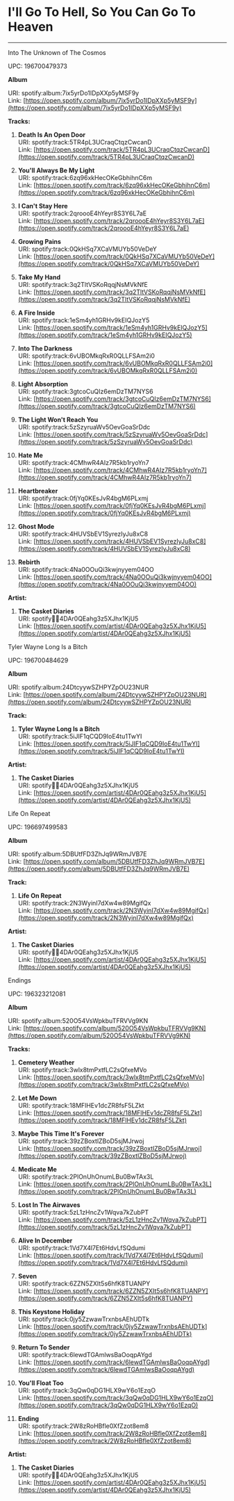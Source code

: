 # I'll Go To Hell, So You Can Go To Heaven

---

Into The Unknown of The Cosmos

UPC: 196700479373

**Album**

URI: spotify:album:7ix5yrDo1IDpXXp5yMSF9y  
Link: [https://open.spotify.com/album/7ix5yrDo1IDpXXp5yMSF9y](https://open.spotify.com/album/7ix5yrDo1IDpXXp5yMSF9y)  

**Tracks:**

1. **Death Is An Open Door**  
	URI: spotify:track:5TR4pL3UCraqCtqzCwcanD  
	Link: [https://open.spotify.com/track/5TR4pL3UCraqCtqzCwcanD](https://open.spotify.com/track/5TR4pL3UCraqCtqzCwcanD)  

2. **You'll Always Be My Light**  
	URI: spotify:track:6zq96xkHecOKeGbhihnC6m  
	Link: [https://open.spotify.com/track/6zq96xkHecOKeGbhihnC6m](https://open.spotify.com/track/6zq96xkHecOKeGbhihnC6m)  

3. **I Can't Stay Here**  
	URI: spotify:track:2qroooE4hYeyr8S3Y6L7aE  
	Link: [https://open.spotify.com/track/2qroooE4hYeyr8S3Y6L7aE](https://open.spotify.com/track/2qroooE4hYeyr8S3Y6L7aE)  

4. **Growing Pains**  
	URI: spotify:track:0QkHSq7XCaVMUYb50VeDeY  
	Link: [https://open.spotify.com/track/0QkHSq7XCaVMUYb50VeDeY](https://open.spotify.com/track/0QkHSq7XCaVMUYb50VeDeY)  

5. **Take My Hand**  
	URI: spotify:track:3q2TltVSKoRqqjNsMVkNfE  
	Link: [https://open.spotify.com/track/3q2TltVSKoRqqjNsMVkNfE](https://open.spotify.com/track/3q2TltVSKoRqqjNsMVkNfE)  

6. **A Fire Inside**  
	URI: spotify:track:1eSm4yh1GRHv9kEIQJozY5  
	Link: [https://open.spotify.com/track/1eSm4yh1GRHv9kEIQJozY5](https://open.spotify.com/track/1eSm4yh1GRHv9kEIQJozY5)  

7. **Into The Darkness**  
	URI: spotify:track:6vUBOMkqRxR0QLLFSAm2i0  
	Link: [https://open.spotify.com/track/6vUBOMkqRxR0QLLFSAm2i0](https://open.spotify.com/track/6vUBOMkqRxR0QLLFSAm2i0)  

8. **Light Absorption**  
	URI: spotify:track:3gtcoCuQIz6emDzTM7NYS6  
	Link: [https://open.spotify.com/track/3gtcoCuQIz6emDzTM7NYS6](https://open.spotify.com/track/3gtcoCuQIz6emDzTM7NYS6)  

9. **The Light Won't Reach You**  
	URI: spotify:track:5zSzyruaWv5OevGoaSrDdc  
	Link: [https://open.spotify.com/track/5zSzyruaWv5OevGoaSrDdc](https://open.spotify.com/track/5zSzyruaWv5OevGoaSrDdc)  

10. **Hate Me**  
	URI: spotify:track:4CMhwR4AIz7R5kb1ryoYn7  
	Link: [https://open.spotify.com/track/4CMhwR4AIz7R5kb1ryoYn7](https://open.spotify.com/track/4CMhwR4AIz7R5kb1ryoYn7)  

11. **Heartbreaker**  
	URI: spotify:track:0fjYq0KEsJvR4bgM6PLxmj  
	Link: [https://open.spotify.com/track/0fjYq0KEsJvR4bgM6PLxmj](https://open.spotify.com/track/0fjYq0KEsJvR4bgM6PLxmj)  

12. **Ghost Mode**  
	URI: spotify:track:4HUVSbEV1SyrezIyJu8xC8  
	Link: [https://open.spotify.com/track/4HUVSbEV1SyrezIyJu8xC8](https://open.spotify.com/track/4HUVSbEV1SyrezIyJu8xC8)  

13. **Rebirth**  
	URI: spotify:track:4Na0OOuQi3kwjnyyem04OO  
	Link: [https://open.spotify.com/track/4Na0OOuQi3kwjnyyem04OO](https://open.spotify.com/track/4Na0OOuQi3kwjnyyem04OO)  

**Artist:**

1. **The Casket Diaries**  
	URI: spotify:artist:4DAr0QEahg3z5XJhx1KjU5  
	Link: [https://open.spotify.com/artist/4DAr0QEahg3z5XJhx1KjU5](https://open.spotify.com/artist/4DAr0QEahg3z5XJhx1KjU5)  

Tyler Wayne Long Is a Bitch

UPC: 196700484629

**Album**

URI: spotify:album:24DtcyywSZHPYZpOU23NUR  
Link: [https://open.spotify.com/album/24DtcyywSZHPYZpOU23NUR](https://open.spotify.com/album/24DtcyywSZHPYZpOU23NUR)  

**Track:**

1. **Tyler Wayne Long Is a Bitch**  
	URI: spotify:track:5iJIF1qCQD9IoE4tu1TwYI  
	Link: [https://open.spotify.com/track/5iJIF1qCQD9IoE4tu1TwYI](https://open.spotify.com/track/5iJIF1qCQD9IoE4tu1TwYI)  

**Artist:**

1. **The Casket Diaries**  
	URI: spotify:artist:4DAr0QEahg3z5XJhx1KjU5  
	Link: [https://open.spotify.com/artist/4DAr0QEahg3z5XJhx1KjU5](https://open.spotify.com/artist/4DAr0QEahg3z5XJhx1KjU5)  

Life On Repeat

UPC: 196697499583

**Album**

URI: spotify:album:5DBUtfFD3ZhJq9WRmJVB7E  
Link: [https://open.spotify.com/album/5DBUtfFD3ZhJq9WRmJVB7E](https://open.spotify.com/album/5DBUtfFD3ZhJq9WRmJVB7E)  

**Track:**

1. **Life On Repeat**  
	URI: spotify:track:2N3WyinI7dXw4w89MgifQx  
	Link: [https://open.spotify.com/track/2N3WyinI7dXw4w89MgifQx](https://open.spotify.com/track/2N3WyinI7dXw4w89MgifQx)  

**Artist:**

1. **The Casket Diaries**  
	URI: spotify:artist:4DAr0QEahg3z5XJhx1KjU5  
	Link: [https://open.spotify.com/artist/4DAr0QEahg3z5XJhx1KjU5](https://open.spotify.com/artist/4DAr0QEahg3z5XJhx1KjU5)  

Endings

UPC: 196323212081

**Album**

URI: spotify:album:520O54VsWpkbuTFRVVg9KN  
Link: [https://open.spotify.com/album/520O54VsWpkbuTFRVVg9KN](https://open.spotify.com/album/520O54VsWpkbuTFRVVg9KN)  

**Tracks:**

1. **Cemetery Weather**  
	URI: spotify:track:3wlx8tmPxtfLC2sQfxeMVo  
	Link: [https://open.spotify.com/track/3wlx8tmPxtfLC2sQfxeMVo](https://open.spotify.com/track/3wlx8tmPxtfLC2sQfxeMVo)  

2. **Let Me Down**  
	URI: spotify:track:18MFlHEv1dcZR8fsF5LZkt  
	Link: [https://open.spotify.com/track/18MFlHEv1dcZR8fsF5LZkt](https://open.spotify.com/track/18MFlHEv1dcZR8fsF5LZkt)  

3. **Maybe This Time It's Forever**  
	URI: spotify:track:39zZBoxtlZBoD5sjMJrwoj  
	Link: [https://open.spotify.com/track/39zZBoxtlZBoD5sjMJrwoj](https://open.spotify.com/track/39zZBoxtlZBoD5sjMJrwoj)  

4. **Medicate Me**  
	URI: spotify:track:2PlOnUhOnumLBu0BwTAx3L  
	Link: [https://open.spotify.com/track/2PlOnUhOnumLBu0BwTAx3L](https://open.spotify.com/track/2PlOnUhOnumLBu0BwTAx3L)  

5. **Lost In The Airwaves**  
	URI: spotify:track:5zL1zHncZv1Wqva7kZubPT  
	Link: [https://open.spotify.com/track/5zL1zHncZv1Wqva7kZubPT](https://open.spotify.com/track/5zL1zHncZv1Wqva7kZubPT)  

6. **Alive In December**  
	URI: spotify:track:1Vd7X4l7Et6HdvLfSQdumi  
	Link: [https://open.spotify.com/track/1Vd7X4l7Et6HdvLfSQdumi](https://open.spotify.com/track/1Vd7X4l7Et6HdvLfSQdumi)  

7. **Seven**  
	URI: spotify:track:6ZZN5ZXIt5s6hfK8TUANPY  
	Link: [https://open.spotify.com/track/6ZZN5ZXIt5s6hfK8TUANPY](https://open.spotify.com/track/6ZZN5ZXIt5s6hfK8TUANPY)  

8. **This Keystone Holiday**  
	URI: spotify:track:0jy5ZzwawTrxnbsAEhUDTk  
	Link: [https://open.spotify.com/track/0jy5ZzwawTrxnbsAEhUDTk](https://open.spotify.com/track/0jy5ZzwawTrxnbsAEhUDTk)  

9. **Return To Sender**  
	URI: spotify:track:6lewdTGAmlwsBaOoqpAYgd  
	Link: [https://open.spotify.com/track/6lewdTGAmlwsBaOoqpAYgd](https://open.spotify.com/track/6lewdTGAmlwsBaOoqpAYgd)  

10. **You'll Float Too**  
	URI: spotify:track:3qQw0qDG1HLX9wY6o1EzqO  
	Link: [https://open.spotify.com/track/3qQw0qDG1HLX9wY6o1EzqO](https://open.spotify.com/track/3qQw0qDG1HLX9wY6o1EzqO)  

11. **Ending**  
	URI: spotify:track:2W8zRoHBfle0XfZzot8em8  
	Link: [https://open.spotify.com/track/2W8zRoHBfle0XfZzot8em8](https://open.spotify.com/track/2W8zRoHBfle0XfZzot8em8)  

**Artist:**

1. **The Casket Diaries**  
	URI: spotify:artist:4DAr0QEahg3z5XJhx1KjU5  
	Link: [https://open.spotify.com/artist/4DAr0QEahg3z5XJhx1KjU5](https://open.spotify.com/artist/4DAr0QEahg3z5XJhx1KjU5)
